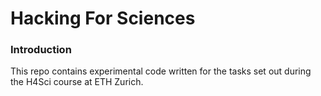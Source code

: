 # Hacking For Sciences

### Introduction
This repo contains experimental code written
for the tasks set out during the H4Sci course
at ETH Zurich.
